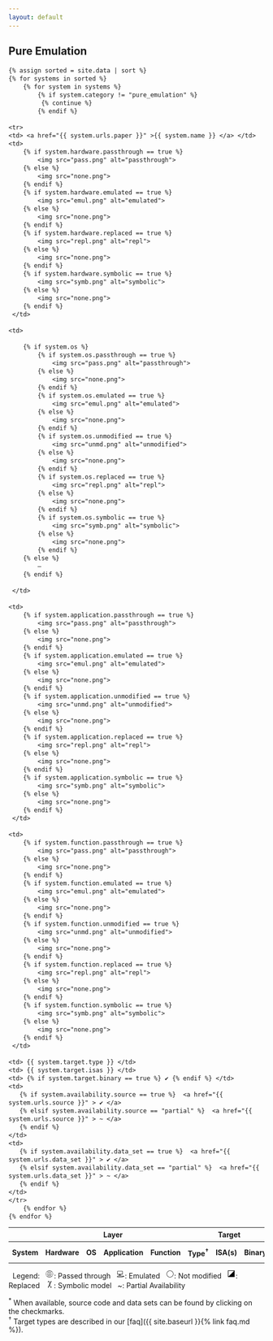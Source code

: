 ```yaml
---
layout: default
---
```



## Pure Emulation
<table>
  <colgroup span="4"></colgroup>
  <colgroup span="3"></colgroup>
  <colgroup span="2"></colgroup>
  <tr>
  </tr>

  <tr>
    <th colspan="1" scope="colgroup"></th>
    <th colspan="4" scope="colgroup">Layer</th>
    <th colspan="3" scope="colgroup">Target</th>
    <th colspan="2" scope="colgroup">Availability<sup>*</sup></th>
  </tr>
  <tr>
    <th scope="col">System</th>
    <th scope="col">Hardware</th>
    <th scope="col">OS</th>
    <th scope="col">Application</th>
    <th scope="col">Function</th>
    <th scope="col">Type<sup>†</sup></th>
    <th scope="col">ISA(s)</th>
    <th scope="col">Binary?</th>
    <th scope="col">Source code</th>
    <th scope="col">Data Set</th>
  </tr>

    {% assign sorted = site.data | sort %}
    {% for systems in sorted %}
        {% for system in systems %}
            {% if system.category != "pure_emulation" %}
             {% continue %}
            {% endif %}

    <tr>
    <td> <a href="{{ system.urls.paper }}" >{{ system.name }} </a> </td>
    <td>
        {% if system.hardware.passthrough == true %}
            <img src="pass.png" alt="passthrough">
        {% else %}
            <img src="none.png">
        {% endif %}
        {% if system.hardware.emulated == true %}
            <img src="emul.png" alt="emulated">
        {% else %}
            <img src="none.png">
        {% endif %}
        {% if system.hardware.replaced == true %}
            <img src="repl.png" alt="repl">
        {% else %}
            <img src="none.png">
        {% endif %}
        {% if system.hardware.symbolic == true %}
            <img src="symb.png" alt="symbolic">
        {% else %}
            <img src="none.png">
        {% endif %}
     </td>

    <td>

        {% if system.os %}
            {% if system.os.passthrough == true %}
                <img src="pass.png" alt="passthrough">
            {% else %}
                <img src="none.png">
            {% endif %}
            {% if system.os.emulated == true %}
                <img src="emul.png" alt="emulated">
            {% else %}
                <img src="none.png">
            {% endif %}
            {% if system.os.unmodified == true %}
                <img src="unmd.png" alt="unmodified">
            {% else %}
                <img src="none.png">
            {% endif %}
            {% if system.os.replaced == true %}
                <img src="repl.png" alt="repl">
            {% else %}
                <img src="none.png">
            {% endif %}
            {% if system.os.symbolic == true %}
                <img src="symb.png" alt="symbolic">
            {% else %}
                <img src="none.png">
            {% endif %}
        {% else %}
            —
        {% endif %}

     </td>

    <td>
        {% if system.application.passthrough == true %}
            <img src="pass.png" alt="passthrough">
        {% else %}
            <img src="none.png">
        {% endif %}
        {% if system.application.emulated == true %}
            <img src="emul.png" alt="emulated">
        {% else %}
            <img src="none.png">
        {% endif %}
        {% if system.application.unmodified == true %}
            <img src="unmd.png" alt="unmodified">
        {% else %}
            <img src="none.png">
        {% endif %}
        {% if system.application.replaced == true %}
            <img src="repl.png" alt="repl">
        {% else %}
            <img src="none.png">
        {% endif %}
        {% if system.application.symbolic == true %}
            <img src="symb.png" alt="symbolic">
        {% else %}
            <img src="none.png">
        {% endif %}
     </td>

    <td>
        {% if system.function.passthrough == true %}
            <img src="pass.png" alt="passthrough">
        {% else %}
            <img src="none.png">
        {% endif %}
        {% if system.function.emulated == true %}
            <img src="emul.png" alt="emulated">
        {% else %}
            <img src="none.png">
        {% endif %}
        {% if system.function.unmodified == true %}
            <img src="unmd.png" alt="unmodified">
        {% else %}
            <img src="none.png">
        {% endif %}
        {% if system.function.replaced == true %}
            <img src="repl.png" alt="repl">
        {% else %}
            <img src="none.png">
        {% endif %}
        {% if system.function.symbolic == true %}
            <img src="symb.png" alt="symbolic">
        {% else %}
            <img src="none.png">
        {% endif %}
     </td>

    <td> {{ system.target.type }} </td>
    <td> {{ system.target.isas }} </td>
    <td> {% if system.target.binary == true %} ✔️ {% endif %} </td>
    <td>
       {% if system.availability.source == true %}  <a href="{{ system.urls.source }}" > ✔️ </a>
       {% elsif system.availability.source == "partial" %}  <a href="{{ system.urls.source }}" > ~ </a>
       {% endif %}
    </td>
    <td>
       {% if system.availability.data_set == true %}  <a href="{{ system.urls.data_set }}" > ✔️ </a>
       {% elsif system.availability.data_set == "partial" %}  <a href="{{ system.urls.data_set }}" > ~ </a>
       {% endif %}
    </td>
    </tr>
        {% endfor %}
    {% endfor %}

</table>

&nbsp; Legend:
&nbsp; ![passthrough](pass.png): Passed through
&nbsp; ![emulated](emul.png): Emulated
&nbsp; ![unmodified](unmd.png): Not modified
&nbsp; ![replaced](repl.png): Replaced
&nbsp; ![symbolic](symb.png): Symbolic model
&nbsp; ~: Partial Availability

<sup>*</sup> When available, source code and data sets can be found by clicking on the checkmarks. <br/>
<sup>†</sup> Target types are described in our [faq]({{ site.baseurl }}{% link faq.md %}).
